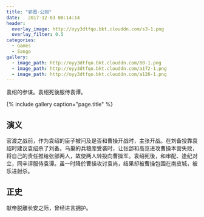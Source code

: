 ```yaml
---
title: "郭图·公则"
date:   2017-12-03 08:14:14
header:
  overlay_image: http://oyy3dtfqo.bkt.clouddn.com/s3-1.png
  overlay_filter: 0.5
categories:
  - Games
  - Sango
gallery:
  - image_path: http://oyy3dtfqo.bkt.clouddn.com/80-1.png
  - image_path: http://oyy3dtfqo.bkt.clouddn.com/a172-1.png
  - image_path: http://oyy3dtfqo.bkt.clouddn.com/a126-1.png
---
```


袁绍的参谋。袁绍死後服侍袁谭。

{% include gallery caption="page.title" %}

## 演义

官渡之战前，作为袁绍的臣子被问及是否和曹操开战时，主张开战。在刘备投靠袁绍时建议袁绍杀了刘备。乌巢的兵粮库受袭时，让张郃和高览进攻曹操本营失败，将自己的责任推给张郃两人，故使两人转投向曹操军。袁绍死後，和审配、逢纪对立，同辛评服侍袁谭。虽一时降於曹操攻讨袁尚，结果却被曹操包围在南皮城，被乐进射杀。

## 正史

献帝脱離长安之际，曾经进言拥护。